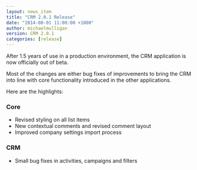 ```yaml
---
layout: news_item
title: "CRM 2.0.1 Release"
date: "2014-08-01 11:00:00 +1000"
author: michaelmulligan
version: CRM 2.0.1
categories: [release]
---
```


After 1.5 years of use in a production environment, the CRM application is now officially out of beta. 

Most of the changes are either bug fixes of improvements to bring the CRM into line with core functionality introduced in the other applications.

Here are the highlights:

### Core
  
* Revised styling on all list items
* New contextual comments and revised comment layout
* Improved company settings import process

### CRM
  
* Small bug fixes in activities, campaigns and filters


